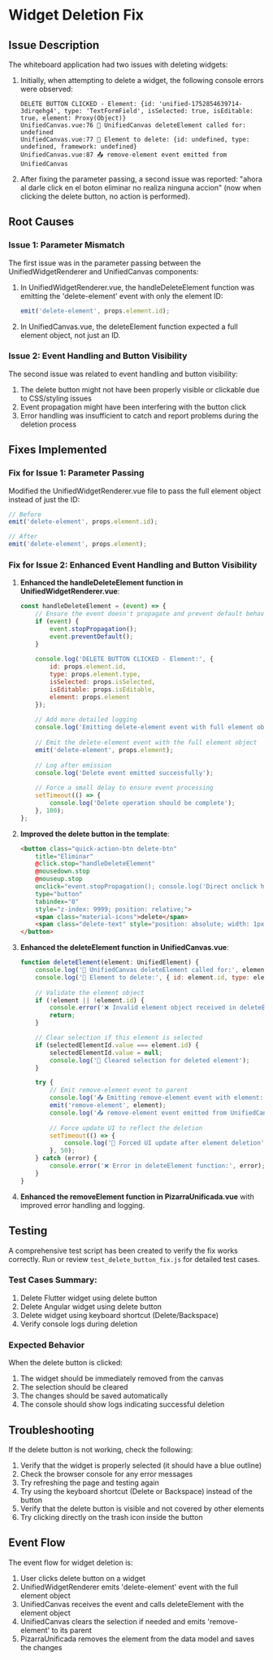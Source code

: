 # Widget Deletion Fix

## Issue Description
The whiteboard application had two issues with deleting widgets:

1. Initially, when attempting to delete a widget, the following console errors were observed:
   ```
   DELETE BUTTON CLICKED - Element: {id: 'unified-1752854639714-3dirqehg4', type: 'TextFormField', isSelected: true, isEditable: true, element: Proxy(Object)}
   UnifiedCanvas.vue:76 🎯 UnifiedCanvas deleteElement called for: undefined
   UnifiedCanvas.vue:77 🎯 Element to delete: {id: undefined, type: undefined, framework: undefined}
   UnifiedCanvas.vue:87 📤 remove-element event emitted from UnifiedCanvas
   ```

2. After fixing the parameter passing, a second issue was reported: "ahora al darle click en el boton eliminar no realiza ninguna accion" (now when clicking the delete button, no action is performed).

## Root Causes

### Issue 1: Parameter Mismatch
The first issue was in the parameter passing between the UnifiedWidgetRenderer and UnifiedCanvas components:

1. In UnifiedWidgetRenderer.vue, the handleDeleteElement function was emitting the 'delete-element' event with only the element ID:
   ```javascript
   emit('delete-element', props.element.id);
   ```

2. In UnifiedCanvas.vue, the deleteElement function expected a full element object, not just an ID.

### Issue 2: Event Handling and Button Visibility
The second issue was related to event handling and button visibility:

1. The delete button might not have been properly visible or clickable due to CSS/styling issues
2. Event propagation might have been interfering with the button click
3. Error handling was insufficient to catch and report problems during the deletion process

## Fixes Implemented

### Fix for Issue 1: Parameter Passing
Modified the UnifiedWidgetRenderer.vue file to pass the full element object instead of just the ID:

```javascript
// Before
emit('delete-element', props.element.id);

// After
emit('delete-element', props.element);
```

### Fix for Issue 2: Enhanced Event Handling and Button Visibility

1. **Enhanced the handleDeleteElement function in UnifiedWidgetRenderer.vue**:
   ```javascript
   const handleDeleteElement = (event) => {
       // Ensure the event doesn't propagate and prevent default behavior
       if (event) {
           event.stopPropagation();
           event.preventDefault();
       }
       
       console.log('DELETE BUTTON CLICKED - Element:', {
           id: props.element.id,
           type: props.element.type,
           isSelected: props.isSelected,
           isEditable: props.isEditable,
           element: props.element
       });
       
       // Add more detailed logging
       console.log('Emitting delete-element event with full element object');
       
       // Emit the delete-element event with the full element object
       emit('delete-element', props.element);
       
       // Log after emission
       console.log('Delete event emitted successfully');
       
       // Force a small delay to ensure event processing
       setTimeout(() => {
           console.log('Delete operation should be complete');
       }, 100);
   };
   ```

2. **Improved the delete button in the template**:
   ```html
   <button class="quick-action-btn delete-btn" 
       title="Eliminar" 
       @click.stop="handleDeleteElement"
       @mousedown.stop 
       @mouseup.stop
       onclick="event.stopPropagation(); console.log('Direct onclick handler triggered');"
       type="button"
       tabindex="0"
       style="z-index: 9999; position: relative;">
       <span class="material-icons">delete</span>
       <span class="delete-text" style="position: absolute; width: 1px; height: 1px; overflow: hidden;">Eliminar</span>
   </button>
   ```

3. **Enhanced the deleteElement function in UnifiedCanvas.vue**:
   ```javascript
   function deleteElement(element: UnifiedElement) {
       console.log('🎯 UnifiedCanvas deleteElement called for:', element.id);
       console.log('🎯 Element to delete:', { id: element.id, type: element.type, framework: element.framework });
       
       // Validate the element object
       if (!element || !element.id) {
           console.error('❌ Invalid element object received in deleteElement:', element);
           return;
       }

       // Clear selection if this element is selected
       if (selectedElementId.value === element.id) {
           selectedElementId.value = null;
           console.log('🔄 Cleared selection for deleted element');
       }

       try {
           // Emit remove-element event to parent
           console.log('📤 Emitting remove-element event with element:', element);
           emit('remove-element', element);
           console.log('📤 remove-element event emitted from UnifiedCanvas');
           
           // Force update UI to reflect the deletion
           setTimeout(() => {
               console.log('🔄 Forced UI update after element deletion');
           }, 50);
       } catch (error) {
           console.error('❌ Error in deleteElement function:', error);
       }
   }
   ```

4. **Enhanced the removeElement function in PizarraUnificada.vue** with improved error handling and logging.

## Testing
A comprehensive test script has been created to verify the fix works correctly. Run or review `test_delete_button_fix.js` for detailed test cases.

### Test Cases Summary:
1. Delete Flutter widget using delete button
2. Delete Angular widget using delete button
3. Delete widget using keyboard shortcut (Delete/Backspace)
4. Verify console logs during deletion

### Expected Behavior
When the delete button is clicked:
1. The widget should be immediately removed from the canvas
2. The selection should be cleared
3. The changes should be saved automatically
4. The console should show logs indicating successful deletion

## Troubleshooting
If the delete button is not working, check the following:
1. Verify that the widget is properly selected (it should have a blue outline)
2. Check the browser console for any error messages
3. Try refreshing the page and testing again
4. Try using the keyboard shortcut (Delete or Backspace) instead of the button
5. Verify that the delete button is visible and not covered by other elements
6. Try clicking directly on the trash icon inside the button

## Event Flow
The event flow for widget deletion is:
1. User clicks delete button on a widget
2. UnifiedWidgetRenderer emits 'delete-element' event with the full element object
3. UnifiedCanvas receives the event and calls deleteElement with the element object
4. UnifiedCanvas clears the selection if needed and emits 'remove-element' to its parent
5. PizarraUnificada removes the element from the data model and saves the changes
